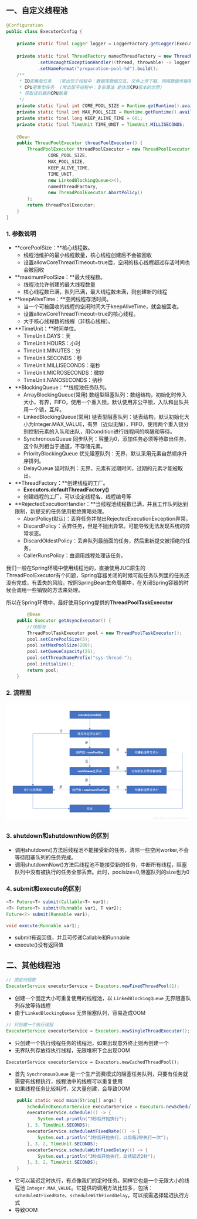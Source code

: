 ## 一、自定义线程池

```java
@Configuration
public class ExecutorConfig {

    private static final Logger logger = LoggerFactory.getLogger(ExecutorConfig.class);

    private static final ThreadFactory namedThreadFactory = new ThreadFactoryBuilder()
            .setUncaughtExceptionHandler((thread, throwable) -> logger.error("preparation-pool {} get exception", thread, throwable))
            .setNameFormat("preparation-pool-%d").build();
    /**
     * IO密集型任务  （常出现于线程中：数据库数据交互、文件上传下载、网络数据传输等等 能够体现多核处理器的优势）
     * CPU密集型任务  (常出现于线程中：复杂算法 能体现CPU版本的优势）
     * 获取该机器的CPU数量
     */
    private static final int CORE_POOL_SIZE = Runtime.getRuntime().availableProcessors() + 1;
    private static final int MAX_POOL_SIZE = Runtime.getRuntime().availableProcessors() * 2;
    private static final long KEEP_ALIVE_TIME = 60L;
    private static final TimeUnit TIME_UNIT = TimeUnit.MILLISECONDS;

    @Bean
    public ThreadPoolExecutor threadPoolExecutor() {
        ThreadPoolExecutor threadPoolExecutor = new ThreadPoolExecutor(
                CORE_POOL_SIZE,
                MAX_POOL_SIZE,
                KEEP_ALIVE_TIME,
                TIME_UNIT,
                new LinkedBlockingQueue<>(),
                namedThreadFactory,
                new ThreadPoolExecutor.AbortPolicy()
        );
        return threadPoolExecutor;
    }
}
```

### 1. 参数说明

- **corePoolSize：**核心线程数。
  - 线程池维护的最小线程数量，核心线程创建后不会被回收
  - 设置allowCoreThreadTimeout=true后，空闲的核心线程超过存活时间也会被回收
- **maximumPoolSize：**最大线程数。
  - 线程池允许创建的最大线程数量
  - 核心线程数已满，队列已满，最大线程数未满，则创建新的线程
- **keepAliveTime：**空闲线程存活时间。
  - 当一个可被回收的线程的空闲时间大于keepAliveTime，就会被回收。
  - 设置allowCoreThreadTimeout=true的核心线程。
  - 大于核心线程数的线程（非核心线程）。
- **TimeUnit：**时间单位。
  - TimeUnit.DAYS：天
  - TimeUnit.HOURS：小时
  - TimeUnit.MINUTES：分
  - TimeUnit.SECONDS：秒
  - TimeUnit.MILLISECONDS：毫秒
  - TimeUnit.MICROSECONDS：微妙
  - TimeUnit.NANOSECONDS：纳秒
- **BlockingQueue：**线程池任务队列。
  - ArrayBlockingQueue(常用) 数组型阻塞队列：数组结构，初始化时传入大小，有界，FIFO，使用一个重入锁，默认使用非公平锁，入队和出队共用一个锁，互斥。
  - LinkedBlockingQueue(常用) 链表型阻塞队列：链表结构，默认初始化大小为Integer.MAX_VALUE，有界（近似无解），FIFO，使用两个重入锁分别控制元素的入队和出队，用Condition进行线程间的唤醒和等待。
  - SynchronousQueue 同步队列：容量为0，添加任务必须等待取出任务，这个队列相当于通道，不存储元素。
  - PriorityBlockingQueue 优先阻塞队列：无界，默认采用元素自然顺序升序排列。
  - DelayQueue 延时队列：无界，元素有过期时间，过期的元素才能被取出。
- **ThreadFactory：**创建线程的工厂。
  - **Executors.defaultThreadFactory()**
  - 创建线程的工厂，可以设定线程名、线程编号等
- **RejectedExecutionHandler：**当线程池线程数已满，并且工作队列达到限制，新提交的任务使用拒绝策略处理。
  - AbortPolicy(默认)：丢弃任务并抛出RejectedExecutionException异常。
  - DiscardPolicy：丢弃任务，但是不抛出异常。可能导致无法发现系统的异常状态。
  - DiscardOldestPolicy：丢弃队列最前面的任务，然后重新提交被拒绝的任务。
  - CallerRunsPolicy：由调用线程处理该任务。



我们一般在Spring环境中使用线程池的，直接使用JUC原生的ThreadPoolExecutor有个问题，Spring容器关闭的时候可能任务队列里的任务还没有完成，有丢失的风险，按照SpringBean生命周期中，在关闭Spring容器的时候会调用一些销毁的方法来处理。

所以在Spring环境中，最好使用Spring提供的**ThreadPoolTaskExecutor**

```java
		@Bean
    public Executor getAsyncExecutor() {
        //线程池
        ThreadPoolTaskExecutor pool = new ThreadPoolTaskExecutor();
        pool.setCorePoolSize(5);
        pool.setMaxPoolSize(200);
        pool.setQueueCapacity(25);
        pool.setThreadNamePrefix("sys-thread-");
        pool.initialize();
        return pool;
    }
```

### 2. 流程图

![img](../../../assets/img/executor-02.png)

### 3. shutdown和shutdownNow的区别

- 调用shutdown()方法后线程池不能接受新的任务，清除一些空闲worker,不会等待阻塞队列的任务完成。
- 调用shutdownNow()方法后线程池不能接受新的任务，中断所有线程，阻塞队列中没有被执行的任务全部丢弃。此时，poolsize=0,阻塞队列的size也为0

### 4. submit和execute的区别

```java
<T> Future<T> submit(Callable<T> var1);
<T> Future<T> submit(Runnable var1, T var2);
Future<?> submit(Runnable var1);
```

```java
void execute(Runnable var1);
```

- submit有返回值，并且可传递Callable和Runnable
- execute()没有返回值

## 二、其他线程池

```java
// 固定线程数
ExecutorService executorService = Executors.newFixedThreadPool(1);
```

- 创建一个固定大小可重复使用的线程池，以 `LinkedBlockingQueue` 无界阻塞队列存放等待线程
- 由于`LinkedBlockingQueue` 无界阻塞队列，容易造成OOM

```java
// 只创建一个执行线程
ExecutorService executorService = Executors.newSingleThreadExecutor();
```

- 只创建一个执行线程任务的线程池，如果出现意外终止则再创建一个
- 无界队列存放待执行线程，无限堆积下会出现OOM

```
ExecutorService executorService = Executors.newCachedThreadPool();
```

- 首先 `SynchronousQueue` 是一个生产消费模式的阻塞任务队列，只要有任务就需要有线程执行，线程池中的线程可以重复使用
- 如果线程任务比较耗时，又大量创建，会导致OOM

```java
    public static void main(String[] args) {
        ScheduledExecutorService executorService = Executors.newScheduledThreadPool(1);
        executorService.schedule(() -> {
            System.out.println("3秒后开始执行");
        }, 3, TimeUnit.SECONDS);
        executorService.scheduleAtFixedRate(() -> {
            System.out.println("3秒后开始执行，以后每2秒执行一次");
        }, 3, 2, TimeUnit.SECONDS);
        executorService.scheduleWithFixedDelay(() -> {
            System.out.println("3秒后开始执行，后续延迟2秒");
        }, 3, 2, TimeUnit.SECONDS);
    }
```

- 它可以延迟定时执行，有点像我们的定时任务。同样它也是一个无限大小的线程池 `Integer.MAX_VALUE`。它提供的调用方法比较多，包括：`scheduleAtFixedRate`、`scheduleWithFixedDelay`，可以按需选择延迟执行方式
- 导致OOM